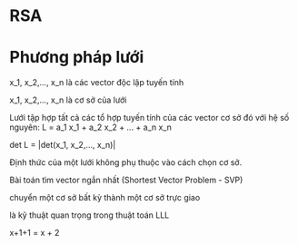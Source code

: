 # RSA

# Phương pháp lưới

x_1, x_2,..., x_n là các vector độc lập tuyến tính

x_1, x_2,..., x_n là cơ sở của lưới

Lưới tập hợp tất cả các tổ hợp tuyến tính của các vector cơ sở đó với hệ số nguyên: L = a_1 x_1 + a_2 x_2 + ... + a_n x_n

det L = |det(x_1, x_2,..., x_n)|

<!-- Bổ đề trang 26???? -->

Định thức của một lưới không phụ thuộc vào cách chọn cơ sở.

Bài toán tìm vector ngắn nhất (Shortest Vector Problem - SVP)

<!-- Gram-Schmidt -->

chuyển một cơ sở bất kỳ thành một cơ sở trực giao

là kỹ thuật quan trọng trong thuật toán LLL

<!-- trang 40 -->


x+1+1 = x + 2